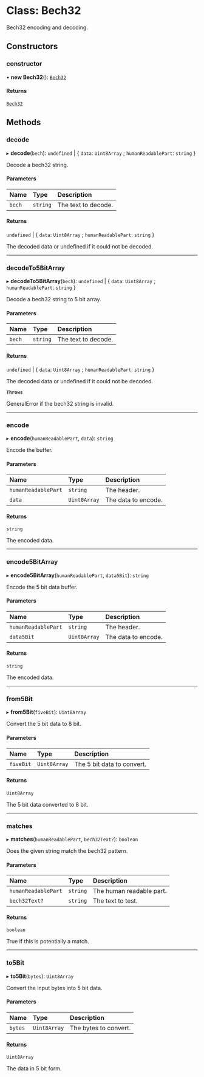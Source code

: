 # Class: Bech32

Bech32 encoding and decoding.

## Constructors

### constructor

• **new Bech32**(): [`Bech32`](Bech32.md)

#### Returns

[`Bech32`](Bech32.md)

## Methods

### decode

▸ **decode**(`bech`): `undefined` \| \{ `data`: `Uint8Array` ; `humanReadablePart`: `string`  }

Decode a bech32 string.

#### Parameters

| Name | Type | Description |
| :------ | :------ | :------ |
| `bech` | `string` | The text to decode. |

#### Returns

`undefined` \| \{ `data`: `Uint8Array` ; `humanReadablePart`: `string`  }

The decoded data or undefined if it could not be decoded.

___

### decodeTo5BitArray

▸ **decodeTo5BitArray**(`bech`): `undefined` \| \{ `data`: `Uint8Array` ; `humanReadablePart`: `string`  }

Decode a bech32 string to 5 bit array.

#### Parameters

| Name | Type | Description |
| :------ | :------ | :------ |
| `bech` | `string` | The text to decode. |

#### Returns

`undefined` \| \{ `data`: `Uint8Array` ; `humanReadablePart`: `string`  }

The decoded data or undefined if it could not be decoded.

**`Throws`**

GeneralError if the bech32 string is invalid.

___

### encode

▸ **encode**(`humanReadablePart`, `data`): `string`

Encode the buffer.

#### Parameters

| Name | Type | Description |
| :------ | :------ | :------ |
| `humanReadablePart` | `string` | The header. |
| `data` | `Uint8Array` | The data to encode. |

#### Returns

`string`

The encoded data.

___

### encode5BitArray

▸ **encode5BitArray**(`humanReadablePart`, `data5Bit`): `string`

Encode the 5 bit data buffer.

#### Parameters

| Name | Type | Description |
| :------ | :------ | :------ |
| `humanReadablePart` | `string` | The header. |
| `data5Bit` | `Uint8Array` | The data to encode. |

#### Returns

`string`

The encoded data.

___

### from5Bit

▸ **from5Bit**(`fiveBit`): `Uint8Array`

Convert the 5 bit data to 8 bit.

#### Parameters

| Name | Type | Description |
| :------ | :------ | :------ |
| `fiveBit` | `Uint8Array` | The 5 bit data to convert. |

#### Returns

`Uint8Array`

The 5 bit data converted to 8 bit.

___

### matches

▸ **matches**(`humanReadablePart`, `bech32Text?`): `boolean`

Does the given string match the bech32 pattern.

#### Parameters

| Name | Type | Description |
| :------ | :------ | :------ |
| `humanReadablePart` | `string` | The human readable part. |
| `bech32Text?` | `string` | The text to test. |

#### Returns

`boolean`

True if this is potentially a match.

___

### to5Bit

▸ **to5Bit**(`bytes`): `Uint8Array`

Convert the input bytes into 5 bit data.

#### Parameters

| Name | Type | Description |
| :------ | :------ | :------ |
| `bytes` | `Uint8Array` | The bytes to convert. |

#### Returns

`Uint8Array`

The data in 5 bit form.
